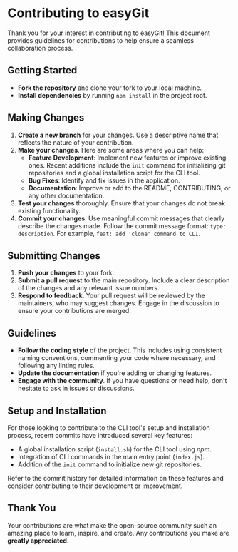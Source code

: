 # Contributing to easyGit

Thank you for your interest in contributing to easyGit! This document provides guidelines for contributions to help ensure a seamless collaboration process.

## Getting Started

- **Fork the repository** and clone your fork to your local machine.
- **Install dependencies** by running `npm install` in the project root.

## Making Changes

1. **Create a new branch** for your changes. Use a descriptive name that reflects the nature of your contribution.
2. **Make your changes**. Here are some areas where you can help:
   - **Feature Development**: Implement new features or improve existing ones. Recent additions include the `init` command for initializing git repositories and a global installation script for the CLI tool.
   - **Bug Fixes**: Identify and fix issues in the application.
   - **Documentation**: Improve or add to the README, CONTRIBUTING, or any other documentation.
3. **Test your changes** thoroughly. Ensure that your changes do not break existing functionality.
4. **Commit your changes**. Use meaningful commit messages that clearly describe the changes made. Follow the commit message format: `type: description`. For example, `feat: add 'clone' command to CLI`.

## Submitting Changes

1. **Push your changes** to your fork.
2. **Submit a pull request** to the main repository. Include a clear description of the changes and any relevant issue numbers.
3. **Respond to feedback**. Your pull request will be reviewed by the maintainers, who may suggest changes. Engage in the discussion to ensure your contributions are merged.

## Guidelines

- **Follow the coding style** of the project. This includes using consistent naming conventions, commenting your code where necessary, and following any linting rules.
- **Update the documentation** if you're adding or changing features.
- **Engage with the community**. If you have questions or need help, don't hesitate to ask in issues or discussions.

## Setup and Installation

For those looking to contribute to the CLI tool's setup and installation process, recent commits have introduced several key features:

- A global installation script (`install.sh`) for the CLI tool using _npm_.
- Integration of CLI commands in the main entry point (`index.js`).
- Addition of the `init` command to initialize new git repositories.

Refer to the commit history for detailed information on these features and consider contributing to their development or improvement.

## Thank You

Your contributions are what make the open-source community such an amazing place to learn, inspire, and create. Any contributions you make are **greatly appreciated**.
